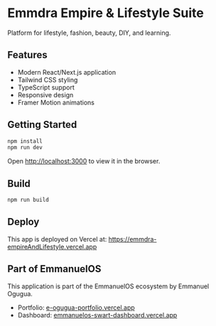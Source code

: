 # Emmdra Empire & Lifestyle Suite

Platform for lifestyle, fashion, beauty, DIY, and learning.

## Features
- Modern React/Next.js application
- Tailwind CSS styling  
- TypeScript support
- Responsive design
- Framer Motion animations

## Getting Started

```bash
npm install
npm run dev
```

Open [http://localhost:3000](http://localhost:3000) to view it in the browser.

## Build

```bash
npm run build
```

## Deploy

This app is deployed on Vercel at: https://emmdra-empireAndLifestyle.vercel.app

## Part of EmmanuelOS

This application is part of the EmmanuelOS ecosystem by Emmanuel Ogugua.

- Portfolio: [e-ogugua-portfolio.vercel.app](https://e-ogugua-portfolio.vercel.app)
- Dashboard: [emmanuelos-swart-dashboard.vercel.app](https://emmanuelos-swart-dashboard.vercel.app)
